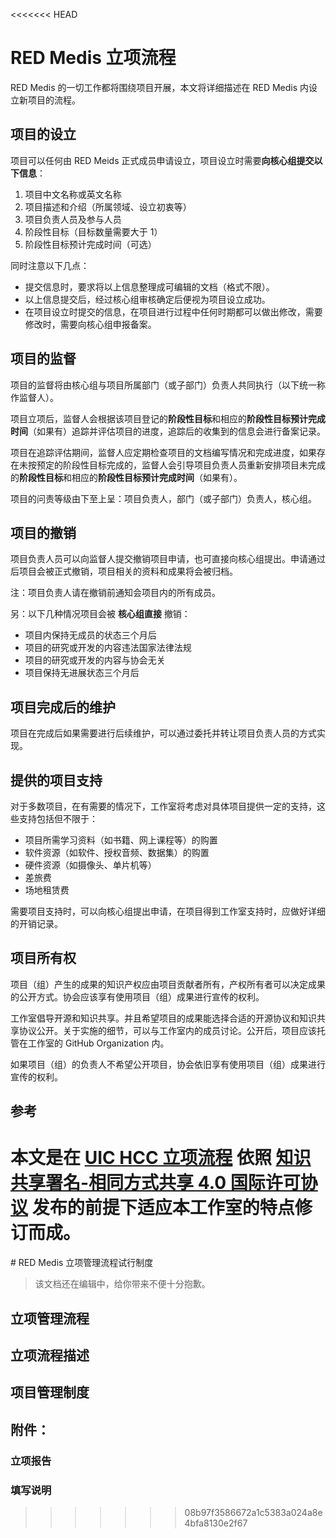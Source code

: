 <<<<<<< HEAD
# RED Medis 立项流程

RED Medis 的一切工作都将围绕项目开展，本文将详细描述在 RED Medis 内设立新项目的流程。

## 项目的设立

项目可以任何由 RED Meids 正式成员申请设立，项目设立时需要**向核心组提交以下信息**：

1. 项目中文名称或英文名称
2. 项目描述和介绍（所属领域、设立初衷等）
3. 项目负责人员及参与人员
4. 阶段性目标（目标数量需要大于 1）
5. 阶段性目标预计完成时间（可选）

同时注意以下几点：
- 提交信息时，要求将以上信息整理成可编辑的文档（格式不限）。
- 以上信息提交后，经过核心组审核确定后便视为项目设立成功。
- 在项目设立时提交的信息，在项目进行过程中任何时期都可以做出修改，需要修改时，需要向核心组申报备案。

## 项目的监督

项目的监督将由核心组与项目所属部门（或子部门）负责人共同执行（以下统一称作监督人）。

项目立项后，监督人会根据该项目登记的**阶段性目标**和相应的**阶段性目标预计完成时间**（如果有）追踪并评估项目的进度，追踪后的收集到的信息会进行备案记录。

项目在追踪评估期间，监督人应定期检查项目的文档编写情况和完成进度，如果存在未按预定的阶段性目标完成的，监督人会引导项目负责人员重新安排项目未完成的**阶段性目标**和相应的**阶段性目标预计完成时间**（如果有）。

项目的问责等级由下至上呈：项目负责人，部门（或子部门）负责人，核心组。

## 项目的撤销

项目负责人员可以向监督人提交撤销项目申请，也可直接向核心组提出。申请通过后项目会被正式撤销，项目相关的资料和成果将会被归档。

注：项目负责人请在撤销前通知会项目内的所有成员。

另：以下几种情况项目会被 **核心组直接** 撤销：

- 项目内保持无成员的状态三个月后
- 项目的研究或开发的内容违法国家法律法规
- 项目的研究或开发的内容与协会无关
- 项目保持无进展状态三个月后

## 项目完成后的维护

项目在完成后如果需要进行后续维护，可以通过委托并转让项目负责人员的方式实现。

## 提供的项目支持
对于多数项目，在有需要的情况下，工作室将考虑对具体项目提供一定的支持，这些支持包括但不限于：
- 项目所需学习资料（如书籍、网上课程等）的购置
- 软件资源（如软件、授权音频、数据集）的购置
- 硬件资源（如摄像头、单片机等）
- 差旅费
- 场地租赁费

需要项目支持时，可以向核心组提出申请，在项目得到工作室支持时，应做好详细的开销记录。

## 项目所有权

项目（组）产生的成果的知识产权应由项目贡献者所有，产权所有者可以决定成果的公开方式。协会应该享有使用项目（组）成果进行宣传的权利。

工作室倡导开源和知识共享。并且希望项目的成果能选择合适的开源协议和知识共享协议公开。关于实施的细节，可以与工作室内的成员讨论。公开后，项目应该托管在工作室的 GitHub Organization 内。

如果项目（组）的负责人不希望公开项目，协会依旧享有使用项目（组）成果进行宣传的权利。

## 参考
本文是在 [UIC HCC 立项流程](https://github.com/UICHCC/HCC-Regulations/blob/master/Groups-Setup-cmn-Hans.md) 依照 [知识共享署名-相同方式共享 4.0 国际许可协议](http://creativecommons.org/licenses/by-sa/4.0/) 发布的前提下适应本工作室的特点修订而成。
=======
﻿# RED Medis 立项管理流程试行制度
> 该文档还在编辑中，给你带来不便十分抱歉。

## 立项管理流程
## 立项流程描述
## 项目管理制度

## 附件：
### 立项报告
### 填写说明
>>>>>>> 08b97f3586672a1c5383a024a8e4bfa8130e2f67
